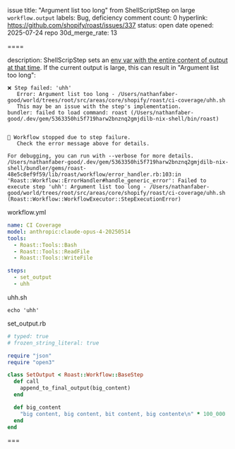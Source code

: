 issue title: "Argument list too long" from ShellScriptStep on large `workflow.output`
labels: Bug, deficiency
comment count: 0
hyperlink: https://github.com/shopify/roast/issues/337
status: open
date opened: 2025-07-24
repo 30d_merge_rate: 13

====

description:
ShellScripStep sets an [env var with the entire content of output at that time](https://github.com/Shopify/roast/blob/c9508815c5a2ddb6e27700675dfdf3232e57752c/lib/roast/workflow/shell_script_step.rb#L66). If the current output is large, this can result in "Argument list too long":

```
❌ Step failed: 'uhh'
   Error: Argument list too long - /Users/nathanfaber-good/world/trees/root/src/areas/core/shopify/roast/ci-coverage/uhh.sh
   This may be an issue with the step's implementation.
bundler: failed to load command: roast (/Users/nathanfaber-good/.dev/gem/5363350hi5f719harw2bnznq2gmjdilb-nix-shell/bin/roast)


🛑 Workflow stopped due to step failure.
   Check the error message above for details.

For debugging, you can run with --verbose for more details.
/Users/nathanfaber-good/.dev/gem/5363350hi5f719harw2bnznq2gmjdilb-nix-shell/bundler/gems/roast-48e5c8ef9f59/lib/roast/workflow/error_handler.rb:103:in 'Roast::Workflow::ErrorHandler#handle_generic_error': Failed to execute step 'uhh': Argument list too long - /Users/nathanfaber-good/world/trees/root/src/areas/core/shopify/roast/ci-coverage/uhh.sh (Roast::Workflow::WorkflowExecutor::StepExecutionError)
```

workflow.yml
```yaml
name: CI Coverage
model: anthropic:claude-opus-4-20250514
tools:
  - Roast::Tools::Bash
  - Roast::Tools::ReadFile
  - Roast::Tools::WriteFile

steps:
  - set_output
  - uhh
```

uhh.sh
```shell
echo 'uhh'
```

set_output.rb
```ruby
# typed: true
# frozen_string_literal: true

require "json"
require "open3"

class SetOutput < Roast::Workflow::BaseStep
  def call
    append_to_final_output(big_content)
  end

  def big_content
    "big content, big content, bit content, big contente\n" * 100_000
  end
end

```

===
